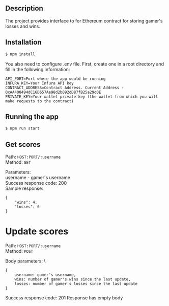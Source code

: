 ## Description

The project provides interface to for Ethereum contract for storing gamer's losses and wins.

## Installation

```bash
$ npm install
```

You also need to configure .env file. First, create one in a root directory and fill in the following information:
```
API_PORT=Port where the app would be running
INFURA_KEY=Your Infura API key
CONTRACT_ADDRESS=Contract Address. Current Address - 0xAA400494dC16D657Ae98d2b092dD87fB25a29d0E
PRIVATE_KEY=Your wallet private key (the wallet from which you will make requests to the contract)
```

## Running the app

```bash
$ npm run start
```

## Get scores

Path: ```HOST:PORT/:username``` \
Method: ```GET```

Parameters: \
username - gamer's username \
Success response code: 200 \
Sample response:
```
{
    "wins": 4,
    "losses": 6
}
```

# Update scores

Path: ```HOST:PORT/:username``` \
Method: ```POST```

Body parameters: \
```
{
    username: gamer's username,
    wins: number of gamer's wins since the last update,
    losses: number of gamer's losses since the last update 
}
```

Success response code: 201
Response has empty body

